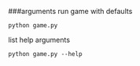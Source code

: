 
###arguments
run game with defaults

    python game.py
    
list help arguments

    python game.py --help

